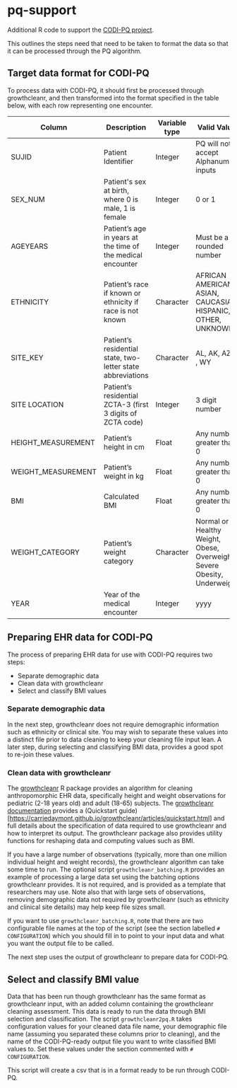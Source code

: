 # pq-support

Additional R code to support the
[CODI-PQ project](https://github.com/NORC-UChicago/CODI-PQ).

This outlines the steps need that need to be taken to format the data so that it
can be processed through the PQ algorithm.

## Target data format for CODI-PQ

To process data with CODI-PQ, it should first be processed through growthcleanr,
and then transformed into the format specified in the table below, with each row
representing one encounter.

| Column             | Description                                                 | Variable type | Valid Values                                                             |
| ------------------ | ----------------------------------------------------------- | ------------- | ------------------------------------------------------------------------ |
| SUJID              | Patient Identifier                                          | Integer       | PQ will not accept Alphanumeric inputs                                   |
| SEX_NUM            | Patient's sex at birth, where 0 is male, 1 is female        | Integer       | 0 or 1                                                                   |
| AGEYEARS           | Patient’s age in years at the time of the medical encounter | Integer       | Must be a rounded number                                                 |
| ETHNICITY          | Patient’s race if known or ethnicity if race is not known   | Character     | AFRICAN AMERICAN, ASIAN, CAUCASIAN, HISPANIC, OTHER, UNKNOWN             |
| SITE_KEY           | Patient’s residential state, two-letter state abbreviations | Character     | AL, AK, AZ, ... , WY                                                     |
| SITE LOCATION      | Patient’s residential ZCTA-3 (first 3 digits of ZCTA code)  | Integer       | 3 digit number                                                           |
| HEIGHT_MEASUREMENT | Patient’s height in cm                                      | Float         | Any number greater than 0                                                |
| WEIGHT_MEASUREMENT | Patient’s weight in kg                                      | Float         | Any number greater than 0                                                |
| BMI                | Calculated BMI                                              | Float         | Any number greater than 0                                                |
| WEIGHT_CATEGORY    | Patient’s weight category                                   | Character     | Normal or Healthy Weight, Obese, Overweight, Severe Obesity, Underweight |
| YEAR               | Year of the medical encounter                               | Integer       | yyyy                                                                     |

## Preparing EHR data for CODI-PQ

The process of preparing EHR data for use with CODI-PQ requires two steps:

- Separate demographic data
- Clean data with growthcleanr
- Select and classify BMI values

### Separate demographic data

In the next step, growthcleanr does not require demographic information such as
ethnicity or clinical site. You may wish to separate these values into a
distinct file prior to data cleaning to keep your cleaning file input lean. A
later step, during selecting and classifying BMI data, provides a good spot to
re-join these values.

### Clean data with growthcleanr

The [growthcleanr](https://github.com/carriedaymont/growthcleanr) R package
provides an algorithm for cleaning anthropomorphic EHR data, specifically height
and weight observations for pediatric (2-18 years old) and adult (18-65)
subjects. The [growthcleanr
documentation](https://carriedaymont.github.io/growthcleanr/index.html) provides
a (Quickstart
guide)[https://carriedaymont.github.io/growthcleanr/articles/quickstart.html]
and full details about the specification of data required to use growthcleanr
and how to interpret its output. The growthcleanr package also provides utility
functions for reshaping data and computing values such as BMI.

If you have a large number of observations (typically, more than one million
individual height and weight records), the growthcleanr algorithm can take some
time to run. The optional script `growthcleanr_batching.R` provides an example
of processing a large data set using the batching options growthcleanr provides.
It is not required, and is provided as a template that researchers may use. Note
also that with large sets of observations, removing demographic data not
required by growthcleanr (such as ethnicity and clinical site details) may help
keep file sizes small.

If you want to use `growthcleanr_batching.R`, note that there are two
configurable file names at the top of the script (see the section labelled
`# CONFIGURATION`) which you should fill in to point to your input data and what
you want the output file to be called.

The next step uses the output of growthcleanr to prepare data for CODI-PQ.

## Select and classify BMI value

Data that has been run though growthcleanr has the same format as growthcleanr
input, with an added column containing the growthcleanr cleaning assessment.
This data is ready to run the data through BMI selection and classification. The
script `growthcleanr2pq.R` takes configuration values for your cleaned data file
name, your demographic file name (assuming you separated these columns prior to
cleaning), and the name of the CODI-PQ-ready output file you want to write
classified BMI values to. Set these values under the section commented with
`# CONFIGURATION`.

This script will create a csv that is in a format ready to be run through
CODI-PQ.
